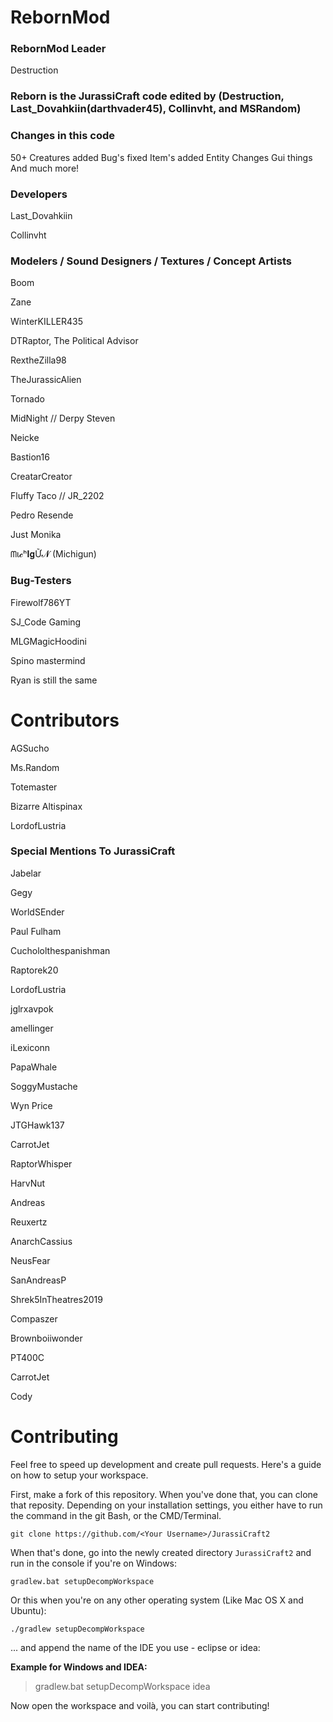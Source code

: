 # RebornMod

### RebornMod Leader
Destruction

### Reborn is the JurassiCraft code edited by (Destruction, Last_Dovahkiin(darthvader45), Collinvht, and MSRandom)
### Changes in this code
50+ Creatures added
Bug's fixed
Item's added
Entity Changes
Gui things
And much more!

### Developers

Last_Dovahkiin

Collinvht

### Modelers / Sound Designers / Textures /  Concept Artists

Boom

Zane

WinterKILLER435

DTRaptor, The Political Advisor

RextheZilla98

TheJurassicAlien

Tornado

MidNight // Derpy Steven

Neicke

Bastion16

CreatarCreator

Fluffy Taco // JR_2202

Pedro Resende

Just Monika 

ᗰι𝓬ʰ𝐈𝐠Ữ𝓝 (Michigun)

### Bug-Testers

Firewolf786YT

SJ_Code Gaming

MLGMagicHoodini

Spino mastermind

Ryan is still the same

# Contributors

AGSucho

Ms.Random

Totemaster

Bizarre Altispinax

LordofLustria

### Special Mentions To JurassiCraft

Jabelar

Gegy

WorldSEnder

Paul Fulham

Cuchololthespanishman

Raptorek20

LordofLustria

jglrxavpok 

amellinger

iLexiconn

PapaWhale

SoggyMustache 

Wyn Price

JTGHawk137

CarrotJet   

RaptorWhisper 

HarvNut    

Andreas  

Reuxertz   

AnarchCassius   
    
NeusFear   

SanAndreasP    

Shrek5InTheatres2019    

Compaszer    

Brownboiiwonder

PT400C     

CarrotJet   

Cody

# Contributing
Feel free to speed up development and create pull requests. Here's a guide on how to setup your workspace.

First, make a fork of this repository. When you've done that, you can clone that reposity. Depending on your installation settings, you either have to run the command in the git Bash, or the CMD/Terminal.
```
git clone https://github.com/<Your Username>/JurassiCraft2
```

When that's done, go into the newly created directory `JurassiCraft2` and run in the console if you're on Windows:

```
gradlew.bat setupDecompWorkspace
```
Or this when you're on any other operating system (Like Mac OS X and Ubuntu):
```
./gradlew setupDecompWorkspace
```
... and append the name of the IDE you use - eclipse or idea:

__Example for Windows and IDEA:__
>gradlew.bat setupDecompWorkspace idea

Now open the workspace and voilà, you can start contributing!
